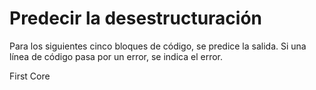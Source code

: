 # Predecir la desestructuración
Para los siguientes cinco bloques de código, se predice la salida. Si una línea de código pasa por un error, se indica el error.

First Core
